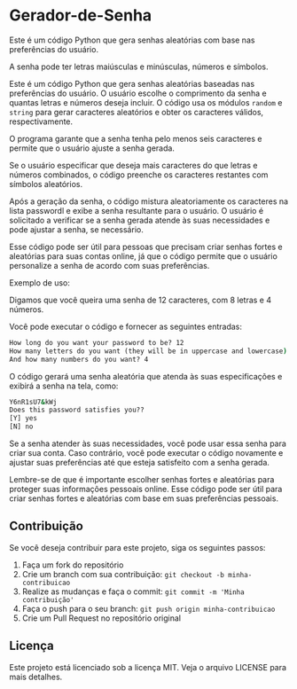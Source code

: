 # Gerador-de-Senha

Este é um código Python que gera senhas aleatórias com base nas preferências do usuário.

A senha pode ter letras maiúsculas e minúsculas, números e símbolos.

Este é um código Python que gera senhas aleatórias baseadas nas preferências do usuário.
O usuário escolhe o comprimento da senha e quantas letras e números deseja incluir. O código usa os módulos `random` e `string` para gerar caracteres aleatórios e obter os caracteres válidos, respectivamente.

O programa garante que a senha tenha pelo menos seis caracteres e permite que o usuário ajuste a senha gerada.

Se o usuário especificar que deseja mais caracteres do que letras e números combinados, o código preenche os caracteres restantes com símbolos aleatórios.

Após a geração da senha, o código mistura aleatoriamente os caracteres na lista passwordl e exibe a senha resultante para o usuário. O usuário é solicitado a verificar se a senha gerada atende às suas necessidades e pode ajustar a senha, se necessário.

Esse código pode ser útil para pessoas que precisam criar senhas fortes e aleatórias para suas contas online, já que o código permite que o usuário personalize a senha de acordo com suas preferências.

Exemplo de uso:

 Digamos que você queira uma senha de 12 caracteres, com 8 letras e 4 números.

Você pode executar o código e fornecer as seguintes entradas:

```cmd
How long do you want your password to be? 12
How many letters do you want (they will be in uppercase and lowercase) 8
And how many numbers do you want? 4
```
O código gerará uma senha aleatória que atenda às suas especificações e exibirá a senha na tela, como:

```cmd
Y6nR1sU7&kWj
Does this password satisfies you??
[Y] yes
[N] no
```

Se a senha atender às suas necessidades, você pode usar essa senha para criar sua conta. Caso contrário, você pode executar o código novamente e ajustar suas preferências até que esteja satisfeito com a senha gerada.

Lembre-se de que é importante escolher senhas fortes e aleatórias para proteger suas informações pessoais online. Esse código pode ser útil para criar senhas fortes e aleatórias com base em suas preferências pessoais.
## Contribuição


Se você deseja contribuir para este projeto, siga os seguintes passos:

1. Faça um fork do repositório
2. Crie um branch com sua contribuição: `git checkout -b minha-contribuicao`
3. Realize as mudanças e faça o commit: `git commit -m 'Minha contribuição'`
4. Faça o push para o seu branch: `git push origin minha-contribuicao`
5. Crie um Pull Request no repositório original

## Licença

Este projeto está licenciado sob a licença MIT. Veja o arquivo LICENSE para mais detalhes.
